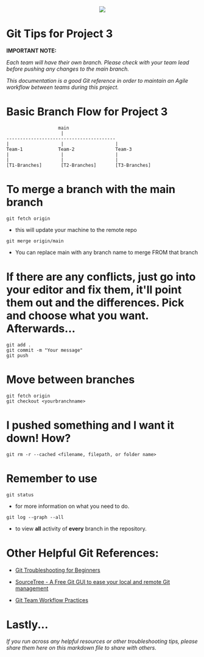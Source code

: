 <div style="text-align:center"><img src="https://avatars3.githubusercontent.com/u/18133?s=200&v=4" /></div>

# Git Tips for Project 3

**IMPORTANT NOTE:**

*Each team will have their own branch. Please check with your team lead before pushing any changes to the main branch.*

*This documentation is a good Git reference in order to maintain an Agile workflow between teams during this project.*

# Basic Branch Flow for Project 3
                       main
                        |
    ----------------------------------------
    |                   |                   |
    Team-1             Team-2               Team-3
    |                   |                   |
    |                   |                   |
    [T1-Branches]       [T2-Branches]       [T3-Branches]

# To merge a branch with the main branch
```git fetch origin```        

* this will update your machine to the remote repo

```git merge origin/main``` 

* You can replace main with any branch name to merge FROM that branch

# If there are any conflicts, just go into your editor and fix them, it'll point them out and the differences. Pick and choose what you want. Afterwards...
```
git add . 
git commit -m "Your message"
git push
```

# Move between branches
```
git fetch origin
git checkout <yourbranchname>
```

# I pushed something and I want it down! How?
```
git rm -r --cached <filename, filepath, or folder name>
```

# Remember to use
```
git status
```

* for more information on what you need to do.

```
git log --graph --all
```

* to view **all** activity of **every** branch in the repository.

# Other Helpful Git References:
* [Git Troubleshooting for Beginners](https://ohshitgit.com/)

* [SourceTree - A Free Git GUI to ease your local and remote Git management](https://www.sourcetreeapp.com/)

* [Git Team Workflow Practices](https://opensource.com/article/20/7/git-best-practices)

# Lastly...

*If you run across any helpful resources or other troubleshooting tips, please share them here on this markdown file to share with others.*

